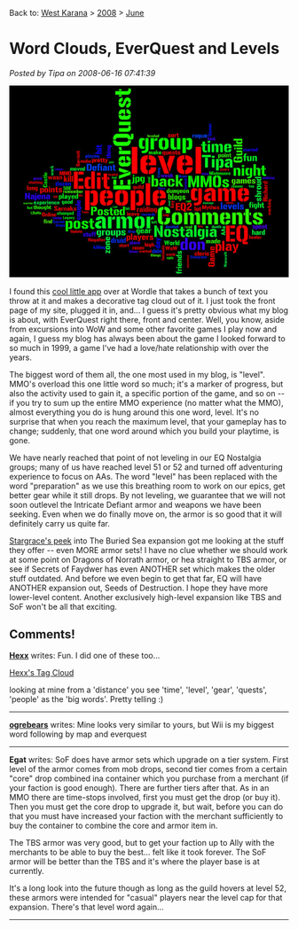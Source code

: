 Back to: [West Karana](/posts/westkarana.md) > [2008](/posts/2008/westkarana.md) > [June](./westkarana.md)
# Word Clouds, EverQuest and Levels

*Posted by Tipa on 2008-06-16 07:41:39*

![wordcloud.jpg](../../../uploads/2008/06/wordcloud.jpg)

I found this [cool little app](http://wordle.net/) over at Wordle that takes a bunch of text you throw at it and makes a decorative tag cloud out of it. I just took the front page of my site, plugged it in, and... I guess it's pretty obvious what my blog is about, with EverQuest right there, front and center. Well, you know, aside from excursions into WoW and some other favorite games I play now and again, I guess my blog has always been about the game I looked forward to so much in 1999, a game I've had a love/hate relationship with over the years.

The biggest word of them all, the one most used in my blog, is "level". MMO's overload this one little word so much; it's a marker of progress, but also the activity used to gain it, a specific portion of the game, and so on -- if you try to sum up the entire MMO experience (no matter what the MMO), almost everything you do is hung around this one word, level. It's no surprise that when you reach the maximum level, that your gameplay has to change; suddenly, that one word around which you build your playtime, is gone.

We have nearly reached that point of not leveling in our EQ Nostalgia groups; many of us have reached level 51 or 52 and turned off adventuring experience to focus on AAs. The word "level" has been replaced with the word "preparation" as we use this breathing room to work on our epics, get better gear while it still drops. By not leveling, we guarantee that we will not soon outlevel the Intricate Defiant armor and weapons we have been seeking. Even when we do finally move on, the armor is so good that it will definitely carry us quite far.

[Stargrace's peek](http://mmoquests.com/2008/06/13/katta-castrum/) into The Buried Sea expansion got me looking at the stuff they offer -- even MORE armor sets! I have no clue whether we should work at some point on Dragons of Norrath armor, or hea straight to TBS armor, or see if Secrets of Faydwer has even ANOTHER set which makes the older stuff outdated. And before we even begin to get that far, EQ will have ANOTHER expansion out, Seeds of Destruction. I hope they have more lower-level content. Another exclusively high-level expansion like TBS and SoF won't be all that exciting.
## Comments!

**[Hexx](http://hexx-scribblings.blogspot.com/)** writes: Fun. I did one of these too... 

[Hexx's Tag Cloud](http://hexx-scribblings.blogspot.com/2008/06/tag-clouds.html)

looking at mine from a 'distance' you see 'time', 'level', 'gear', 'quests', 'people' as the 'big words'. Pretty telling :)

---

**[ogrebears](http://www.ogrebear.com)** writes: Mine looks very similar to yours, but Wii is my biggest word following by map and everquest

---

**Egat** writes: SoF does have armor sets which upgrade on a tier system. First level of the armor comes from mob drops, second tier comes from a certain "core" drop combined ina container which you purchase from a merchant (if your faction is good enough). There are further tiers after that. As in an MMO there are time-stops involved, first you must get the drop (or buy it). Then you must get the core drop to upgrade it, but wait, before you can do that you must have increased your faction with the merchant sufficiently to buy the container to combine the core and armor item in.

The TBS armor was very good, but to get your faction up to Ally with the merchants to be able to buy the best... felt like it took forever. The SoF armor will be better than the TBS and it's where the player base is at currently.

It's a long look into the future though as long as the guild hovers at level 52, these armors were intended for "casual" players near the level cap for that expansion. There's that level word again...

---

